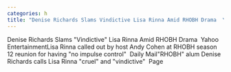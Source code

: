```yaml
---
categories: h
title: "Denise Richards Slams Vindictive Lisa Rinna Amid RHOBH Drama  Yahoo Entertainment"
---
```

Denise Richards Slams "Vindictive" Lisa Rinna Amid RHOBH Drama&nbsp;&nbsp;Yahoo EntertainmentLisa Rinna called out by host Andy Cohen at RHOBH season 12 reunion for having "no impulse control"&nbsp;&nbsp;Daily Mail"RHOBH" alum Denise Richards calls Lisa Rinna "cruel" and "vindictive"&nbsp;&nbsp;Page
